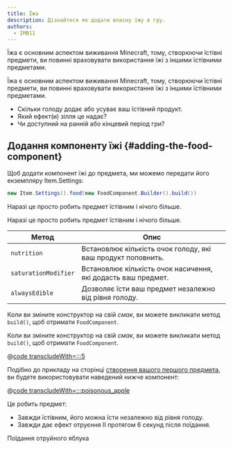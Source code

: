 ```yaml
---
title: Їжа
description: Дізнайтеся як додати власну їжу в гру.
authors:
  - IMB11
---
```


Їжа є основним аспектом виживання Minecraft, тому, створюючи їстівні предмети, ви повинні враховувати використання їжі з іншими їстівними предметами.

Їжа є основним аспектом виживання Minecraft, тому, створюючи їстівні предмети, ви повинні враховувати використання їжі з іншими їстівними предметами.

- Скільки голоду додає або усуває ваш їстівний продукт.
- Який ефект(и) зілля це надає?
- Чи доступний на ранній або кінцевий період гри?

## Додання компоненту їжі {#adding-the-food-component}

Щоб додати компонент їжі до предмета, ми можемо передати його екземпляру Item.Settings:

```java
new Item.Settings().food(new FoodComponent.Builder().build())
```

Наразі це просто робить предмет їстівним і нічого більше.

Наразі це просто робить предмет їстівним і нічого більше.

| Метод                | Опис                                                                          |
| -------------------- | ----------------------------------------------------------------------------- |
| `nutrition`          | Встановлює кількість очок голоду, які ваш продукт поповнить.  |
| `saturationModifier` | Встановлює кількість очок насичення, які додасть ваш предмет. |
| `alwaysEdible`       | Дозволяє їсти ваш предмет незалежно від рівня голоду.         |

Коли ви зміните конструктор на свій _смак_, ви можете викликати метод `build()`, щоб отримати `FoodComponent`.

Коли ви зміните конструктор на свій _смак_, ви можете викликати метод `build()`, щоб отримати `FoodComponent`.

@[code transcludeWith=:::5](@/reference/latest/src/main/java/com/example/docs/item/ModItems.java)

Подібно до прикладу на сторінці [створення вашого першого предмета](./first-item), ви будете використовувати наведений нижче компонент:

@[code transcludeWith=:::poisonous_apple](@/reference/latest/src/main/java/com/example/docs/item/ModItems.java)

Це робить предмет:

- Завжди їстівним, його можна їсти незалежно від рівня голоду.
- Завжди дає ефект отруєння II протягом 6 секунд після поїдання.

<VideoPlayer src="/assets/develop/items/food_0.webm">Поїдання отруйного яблука</VideoPlayer>
